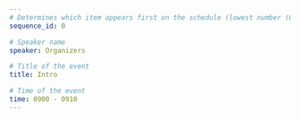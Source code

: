 ```yaml
---
# Determines which item appears first on the schedule (lowest number (0) appears first)
sequence_id: 0

# Speaker name
speaker: Organizers

# Title of the event
title: Intro

# Time of the event
time: 0900 - 0910
---
```

